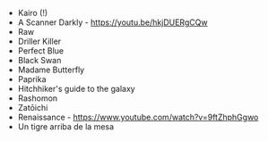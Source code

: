 - Kairo (!)
- A Scanner Darkly - https://youtu.be/hkjDUERgCQw
- Raw
- Driller Killer
- Perfect Blue
- Black Swan
- Madame Butterfly
- Paprika
- Hitchhiker's guide to the galaxy
- Rashomon
- Zatōichi
- Renaissance - https://www.youtube.com/watch?v=9ftZhphGgwo
- Un tigre arriba de la mesa
